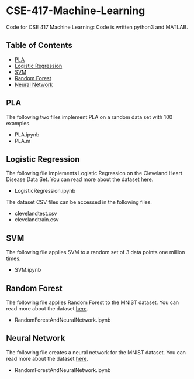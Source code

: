 # CSE-417-Machine-Learning
Code for CSE 417 Machine Learning: Code is written python3 and MATLAB.

## Table of Contents
* [PLA](#PLA)
* [Logistic Regression](#logistic-regression)
* [SVM](#SVM)
* [Random Forest](#random-forest)
* [Neural Network](#neural-network)

## PLA
The following two files implement PLA on a random data set with 100 examples.
* PLA.ipynb
* PLA.m

## Logistic Regression
The following file implements Logistic Regression on the Cleveland Heart Disease Data Set. You can read more about the dataset [here](https://archive.ics.uci.edu/ml/datasets/Heart+Disease).
* LogisticRegression.ipynb

The dataset CSV files can be accessed in the following files.
* clevelandtest.csv
* clevelandtrain.csv

## SVM
The following file applies SVM to a random set of 3 data points one million times.
* SVM.ipynb

## Random Forest
The following file applies Random Forest to the MNIST dataset. You can read more about the dataset [here](http://yann.lecun.com/exdb/mnist/).
* RandomForestAndNeuralNetwork.ipynb

## Neural Network
The following file creates a neural network for the MNIST dataset. You can read more about the dataset [here](http://yann.lecun.com/exdb/mnist/).
* RandomForestAndNeuralNetwork.ipynb
